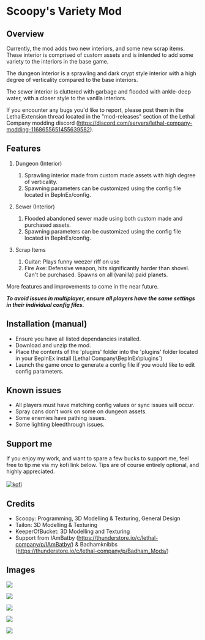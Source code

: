 # Scoopy's Variety Mod 

## Overview

Currently, the mod adds two new interiors, and some new scrap items. These interior is comprised of custom assets and is intended to add some variety to the interiors in the base game. 

The dungeon interior is a sprawling and dark crypt style interior with a high degree of verticality compared to the base interiors. 

The sewer interior is cluttered with garbage and flooded with ankle-deep water, with a closer style to the vanilla interiors. 

If you encounter any bugs you'd like to report, please post them in the LethalExtension thread located in the "mod-releases" section of the Lethal Company modding discord (https://discord.com/servers/lethal-company-modding-1168655651455639582).

## Features
1. Dungeon (Interior)
	1. Sprawling interior made from custom made assets with high degree of verticality.
	2. Spawning parameters can be customized using the config file located in BepInEx/config.

1. Sewer (Interior)
	1. Flooded abandoned sewer made using both custom made and purchased assets.
	2. Spawning parameters can be customized using the config file located in BepInEx/config.

2. Scrap Items
	1. Guitar: Plays funny weezer riff on use
	2. Fire Axe: Defensive weapon, hits significantly harder than shovel. Can't be purchased. Spawns on all (vanilla) paid planets.
	
More features and improvements to come in the near future.

***To avoid issues in multiplayer, ensure all players have the same settings in their individual config files.***

## Installation (manual)
- Ensure you have all listed dependancies installed.
- Download and unzip the mod.
- Place the contents of the 'plugins' folder into the 'plugins' folder located in your BepInEx install (Lethal Company\BepInEx\plugins`)
- Launch the game once to generate a config file if you would like to edit config parameters.

## Known issues
- All players must have matching config values or sync issues will occur.
- Spray cans don't work on some on dungeon assets.
- Some enemies have pathing issues.
- Some lighting bleedthrough issues.

## Support me
If you enjoy my work, and want to spare a few bucks to support me, feel free to tip me via my kofi link below. Tips are of course entirely optional, and highly appreciated.\
\
[![kofi](https://az743702.vo.msecnd.net/cdn/kofi3.png?v=0)](https://ko-fi.com/scoopylc)

## Credits
- Scoopy: Programming, 3D Modelling & Texturing, General Design
- Tailon: 3D Modelling & Texturing
- KeeperOfBucket: 3D Modelling and Texturing
- Support from IAmBatby (https://thunderstore.io/c/lethal-company/p/IAmBatby/) & Badhamknibbs (https://thunderstore.io/c/lethal-company/p/Badham_Mods/)

## Images
![](https://i.imgur.com/AI4lRFy.jpg)

![](https://i.imgur.com/o93yarY.jpg)

![](https://i.imgur.com/5MLZgWS.jpeg)

![](https://i.imgur.com/xe2yl9o.jpeg)

![](https://i.imgur.com/8g8W89m.jpg)
